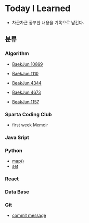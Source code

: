 # Today I Learned

* 차근차근 공부한 내용을 기록으로 남긴다.


<!-- ## 작성 규칙 -->




## 분류

### Algorithm
* [BaekJun 10869](https://github.com/DabinLim/Today-I-Learned/blob/master/Algorithm/problem10869.md)

* [BaekJun 1110](https://github.com/DabinLim/Today-I-Learned/blob/master/Algorithm/problem1110.md)

* [BeakJun 4344](https://github.com/DabinLim/Today-I-Learned/blob/master/Algorithm/problem4344.md)

* [BaekJun 4673](https://github.com/DabinLim/Today-I-Learned/blob/master/Algorithm/problem4673.md)

* [BeakJun 1157](https://github.com/DabinLim/Today-I-Learned/blob/master/Algorithm/problem1157.md)
### Sparta Coding Club

* first week Memoir

### Java Sript

### Python
* [map()](https://github.com/DabinLim/Today-I-Learned/blob/master/Python/map().md)
* [set](https://github.com/DabinLim/Today-I-Learned/blob/master/Algorithm/set.md)

### React

### Data Base

### Git
* [commit message](https://github.com/DabinLim/Today-I-Learned/blob/master/Git/commit_message.md)